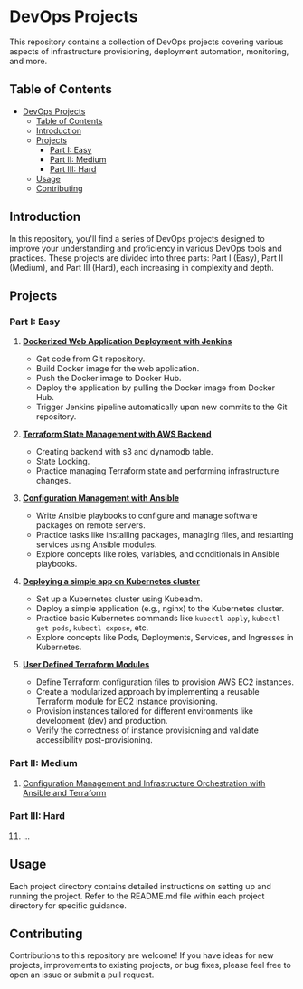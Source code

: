 # DevOps Projects

This repository contains a collection of DevOps projects covering various aspects of infrastructure provisioning, deployment automation, monitoring, and more.

## Table of Contents

- [DevOps Projects](#devops-projects)
  - [Table of Contents](#table-of-contents)
  - [Introduction](#introduction)
  - [Projects](#projects)
    - [Part I: Easy](#part-i-easy)
    - [Part II: Medium](#part-ii-medium)
    - [Part III: Hard](#part-iii-hard)
  - [Usage](#usage)
  - [Contributing](#contributing)

## Introduction

In this repository, you'll find a series of DevOps projects designed to improve your understanding and proficiency in various DevOps tools and practices. These projects are divided into three parts: Part I (Easy), Part II (Medium), and Part III (Hard), each increasing in complexity and depth.

## Projects

### Part I: Easy

1.  [**Dockerized Web Application Deployment with Jenkins**](./Part_I/01-Dockerized-App-Deployment-Jenkins/README.md)

    - Get code from Git repository.
    - Build Docker image for the web application.
    - Push the Docker image to Docker Hub.
    - Deploy the application by pulling the Docker image from Docker Hub.
    - Trigger Jenkins pipeline automatically upon new commits to the Git repository.

2.  [**Terraform State Management with AWS Backend**](./Part_I/02-Terraform-State-Management-AWS-Backend/README.md)

    - Creating backend with s3 and dynamodb table.
    - State Locking.
    - Practice managing Terraform state and performing infrastructure changes.

3.  [**Configuration Management with Ansible**](./Part_I/03-Configuration-Management-with-Ansible/README.md)

    - Write Ansible playbooks to configure and manage software packages on remote servers.
    - Practice tasks like installing packages, managing files, and restarting services using Ansible modules.
    - Explore concepts like roles, variables, and conditionals in Ansible playbooks.

4.  [**Deploying a simple app on Kubernetes cluster**](./Part_I/04-Deploy-simple-app-Kubernetes-cluster/README.md)

    - Set up a Kubernetes cluster using Kubeadm.
    - Deploy a simple application (e.g., nginx) to the Kubernetes cluster.
    - Practice basic Kubernetes commands like `kubectl apply`, `kubectl get pods`, `kubectl expose`, etc.
    - Explore concepts like Pods, Deployments, Services, and Ingresses in Kubernetes.

5.  [**User Defined Terraform Modules**](./Part_I/05-Terraform-Modules/README.md)

    - Define Terraform configuration files to provision AWS EC2 instances.
    - Create a modularized approach by implementing a reusable Terraform module for EC2 instance provisioning.
    - Provision instances tailored for different environments like development (dev) and production.
    - Verify the correctness of instance provisioning and validate accessibility post-provisioning.

### Part II: Medium

1.  [Configuration Management and Infrastructure Orchestration with Ansible and Terraform](./Part_II/01-Configuration-Management-Infrastructure-Ansible-Terraform/README.md)

### Part III: Hard

11. ...

## Usage

Each project directory contains detailed instructions on setting up and running the project. Refer to the README.md file within each project directory for specific guidance.

## Contributing

Contributions to this repository are welcome! If you have ideas for new projects, improvements to existing projects, or bug fixes, please feel free to open an issue or submit a pull request.
